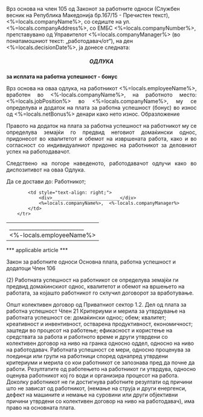 Врз основа на член 105 од Законот за работните односи (Службен весник на Република Македонија бр.167/15 - Пречистен текст), <%=locals.companyName%>, со седиште на ул. <%=locals.companyAddress%>, со ЕМБС <%=locals.companyNumber%>, претставувано од Управителот <%=locals.companyManager%> (во понатамошниот текст: „работодавач/от“), на ден <%=locals.decisionDate%>, ја донесе следната: 

<h5 style="text-align: center; font-weight: bold"> ОДЛУКА </h5> 
<h7 style="text-align: center; font-weight: bold"> за исплата на работна успешност - бонус </h7>

<p style="text-align: justify; font-weight: normal"> Врз основа на оваа одлука, на работникот <%=locals.employeeName%>, вработен во <%-locals.companyName%>, на работното место: <%=locals.jobPosition%> во <%=locals.companyName%>, му се определува и додаток на плата за работна успешност (бонус) во износ од <%=locals.netBonus%> денари како нето износ.
<h7 style="text-align: center; font-weight: italic"> Образложение </h7>
<p style="text-align: justify; font-weight: normal"> Правото на додаток на плата за работна успешност на работникот му се определува земајќи го предвид неговиот домаќински однос, придонесот во квалитетот и обемот на извршената работа, како и во согласност со индивидуалниот придонес на работникот за деловниот успех на работодавачот.
<p style="text-align: justify; font-weight: normal"> Следствено на погоре наведеното, работодавачот одлучи како во диспозитивот на оваа Одлука.

<p style="text-align: justify; font-weight: normal"> Да се достави до: Работникот;
<table data-pdfmake='{"widths":[250, 250]}'>
        <tr style="border: none">
            <td style="text-align: left;">
                <div>___________________________</div>
                <%-locals.employeeName%>
            </td>
            
            <td style="text-align: right;">
                <div>_________________________</div>
                <%=locals.companyName%>,  <%-locals.companyManager%>
            </td>
        </tr>
</table>

*** applicable article ***

Закон за работните односи
Основна плата, работна успешност и додатоци
Член 106

(2) Работната успешност на работникот се определува земајќи ги предвид
домаќинскиот однос, квалитетот и обемот на вршењето на работата, за којашто
работникот го склучил договорот за вработување.

Општ колективен договор од Приватниот сектор
1.2. Дел од плата за работна успешност  Член 21  Критериуми и мерила за утврдување на работната успешност се: домаќински однос; обем; квалитет; креативност и инвентивност, остварена продуктивност, економичност; заштеди во процесот на работење; ефикасност и користење на средствата за работа и работното време и други утврдени со колективен договор на ниво на гранка односно оддел, односно на ниво на работодавач.  Работната успешност се мери, односно проценува за поединци или групи на работници според однапред утврдени критериуми и мерила со кои работникот се запознава пред да почне да работи.  Резултатите од работењето на работникот ги утврдува, односно оценува работникот кој го води и организира процесот на работа.  Доколку работникот не ги достигнува работните резултати од причини што не зависат од работникот, (немање на струја и други енергенси, дефект на машините и немање на суровини или други објективни причини утврдени со колективен договор на ниво на работодавач), има право на основната плата.  